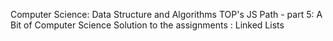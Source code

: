 Computer Science: Data Structure and Algorithms
TOP's JS Path - part 5: A Bit of Computer Science
Solution to the assignments : Linked Lists
